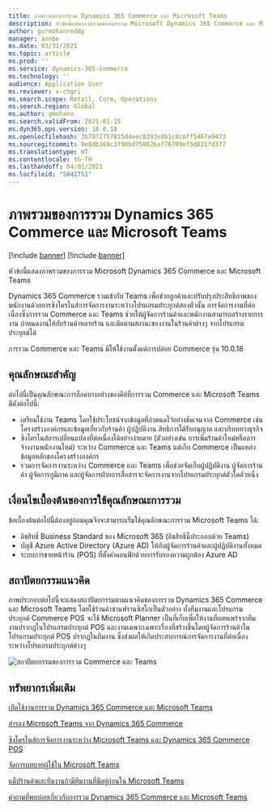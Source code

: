 ```yaml
---
title: ภาพรวมของการรวม Dynamics 365 Commerce และ Microsoft Teams
description: หัวข้อนี้แสดงภาพรวมของการรวม Microsoft Dynamics 365 Commerce และ Microsoft Teams
author: gvrmohanreddy
manager: annbe
ms.date: 03/31/2021
ms.topic: article
ms.prod: ''
ms.service: dynamics-365-commerce
ms.technology: ''
audience: Application User
ms.reviewer: v-chgri
ms.search.scope: Retail, Core, Operations
ms.search.region: Global
ms.author: gmohanv
ms.search.validFrom: 2021-01-15
ms.dyn365.ops.version: 10.0.18
ms.openlocfilehash: 3b7872757815d4eec0393e8b1c8c6ff5467e9473
ms.sourcegitcommit: 0e8db169c3f90bd750826af76709ef5d621fd377
ms.translationtype: HT
ms.contentlocale: th-TH
ms.lasthandoff: 04/01/2021
ms.locfileid: "5842751"
---
```

# <a name="dynamics-365-commerce-and-microsoft-teams-integration-overview"></a>ภาพรวมของการรวม Dynamics 365 Commerce และ Microsoft Teams

[!include [banner](includes/banner.md)]
[!include [banner](includes/preview-banner.md)]

หัวข้อนี้แสดงภาพรวมของการรวม Microsoft Dynamics 365 Commerce และ Microsoft Teams

Dynamics 365 Commerce รวมเข้ากับ Teams เพื่อช่วยลูกค้าและปรับปรุงประสิทธิภาพของพนักงานด้วยการซิงโครไนส์การจัดการงานระหว่างโปรแกรมประยุกต์สองตัวนั้น การจัดการงานที่ต่อเนื่องซึ่งการรวม Commerce และ Teams ช่วยให้ผู้จัดการร้านค้าและพนักงานสามารถสร้างรายการงาน กําหนดงานให้กับร้านค้าหลายร้าน และติดตามสถานะของงานในร้านค้าต่างๆ จากโปรแกรมประยุกต์ได้

การรวม Commerce และ Teams มีให้ใช้งานตั้งแต่การปล่อย Commerce รุ่น 10.0.18

## <a name="key-features"></a>คุณลักษณะสำคัญ

ต่อไปนี้เป็นคุณลักษณะการล็อคบางอย่างของคีย์ที่การรวม Commerce และ Microsoft Teams มีดังต่อไปนี้:

- เตรียมใช้งาน Teams โดยใช้ประโยชน์จากข้อมูลที่กําหนดไว้อย่างชัดเจนจาก Commerce เช่น โครงสร้างองค์กรและข้อมูลเกี่ยวกับร้านค้า ผู้ปฏิบัติงาน สิทธิการได้รับอนุญาต และบริบททางธุรกิจ
- ซิงโครไนส์การเปลี่ยนแปลงที่ต่อเนื่องได้อย่างง่ายดาย (ตัวอย่างเช่น การเพิ่มร้านค้าใหม่หรือการจ้างงานพนักงานใหม่) ระหว่าง Commerce และ Teams แต่เก็บ Commerce เป็นแหล่งข้อมูลหลักของโครงสร้างองค์กร
- รวมการจัดการงานระหว่าง Commerce และ Teams เพื่อช่วยจัดเก็บผู้ปฏิบัติงาน ผู้จัดการร้านค้า ผู้จัดการภูมิภาค และผู้จัดการฝ่ายการสื่อสารจะจัดการงานจากโปรแกรมประยุกต์ตัวใดตัวหนึ่ง

## <a name="prerequisites-for-using-integration-features"></a>เงื่อนไขเบื้องต้นของการใช้คุณลักษณะการรวม

ข้อเบื้องต้นต่อไปนี้ต้องอยู่ก่อนคุณจึงจะสามารถเริ่มใช้คุณลักษณะการรวม Microsoft Teams ได้:

- ลิขสิทธิ์ Business Standard ของ Microsoft 365 (ลิขสิทธิ์นี้ประกอบด้วย Teams)
- บัญชี Azure Active Directory (Azure AD) ให้กับผู้จัดการร้านค้าและผู้ปฏิบัติงานทั้งหมด
- ระบบการขายหน้าร้าน (POS) ที่ตั้งค่าคอนฟิกด้วยการรับรองความถูกต้อง Azure AD

## <a name="conceptual-architecture"></a>สถาปัตยกรรมแนวคิด

ภาพประกอบต่อไปนี้จะแสดงสถาปัตยกรรมตามแนวคิดของการรวม Dynamics 365 Commerce และ Microsoft Teams โดยใช้ร้านค้าซานฟรานซิสโกเป็นตัวอย่าง ทั้งทีมงานและโปรแกรมประยุกต์ Commerce POS จะใช้ Microsoft Planner เป็นที่เก็บเพื่อให้งานที่เผยแพร่จากทีมงานปรากฏในโปรแกรมประยุกต์ POS และงานเฉพาะเฉพาะเรื่องที่สร้างขึ้นโดยผู้จัดการร้านค้าในโปรแกรมประยุกต์ POS ปรากฏในทีมงาน ซึ่งส่งผลให้เกิดประสบการณ์การจัดการงานที่ต่อเนื่องระหว่างโปรแกรมประยุกต์ต่างๆ    

![สถาปัตยกรรมของการรวม Commerce และ Teams](media/d365-commerce-teams-integration-conceptual-architecture.png)

## <a name="additional-resources"></a>ทรัพยากรเพิ่มเติม

[เปิดใช้งานการรวม Dynamics 365 Commerce และ Microsoft Teams](enable-teams-integration.md)

[สํารอง Microsoft Teams จาก Dynamics 365 Commerce](provision-teams-from-commerce.md)

[ซิงโครไนส์การจัดการงานระหว่าง Microsoft Teams และ Dynamics 365 Commerce POS](synchronize-tasks-teams-pos.md)

[จัดการบทบาทผู้ใช้ใน Microsoft Teams](manage-user-roles-teams.md)

[แม็ปร้านค้าและทีมงานถ้ามีทีมงานที่มีอยู่ก่อนใน Microsoft Teams](map-stores-existing-teams.md)

[คำถามที่พบบ่อยเกี่ยวกับการรวม Dynamics 365 Commerce และ Microsoft Teams](teams-integration-faq.md)
